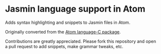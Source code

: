 # Jasmin language support in Atom

Adds syntax highlighting and snippets to Jasmin files in Atom.

Originally converted from the [Atom language-C package](https://github.com/atom/language-c).

Contributions are greatly appreciated. Please fork this repository and open a
pull request to add snippets, make grammar tweaks, etc.
